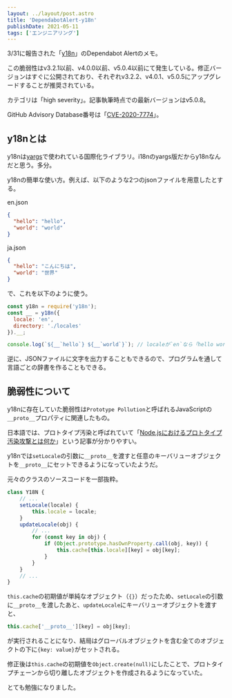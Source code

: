 ```yaml
---
layout: ../layout/post.astro
title: 'DependabotAlert-y18n'
publishDate: 2021-05-11
tags: ['エンジニアリング']
---
```


3/31に報告された「[y18n](https://www.npmjs.com/package/y18n)」のDependabot Alertのメモ。

この脆弱性はv3.2.1以前、v4.0.0以前、v5.0.4以前にて発生している。修正バージョンはすぐに公開されており、それぞれv3.2.2、v4.0.1、v5.0.5にアップグレードすることが推奨されている。

カテゴリは「high severity」。記事執筆時点での最新バージョンはv5.0.8。

GitHub Advisory Database番号は「[CVE-2020-7774](https://github.com/advisories/GHSA-c4w7-xm78-47vh)」。

## y18nとは

y18nは[yargs](http://yargs.js.org/)で使われている国際化ライブラリ。i18nのyargs版だからy18nなんだと思う。多分。

y18nの簡単な使い方。例えば、以下のような2つのjsonファイルを用意したとする。

en.json

```json
{
  "hello": "hello",
  "world": "world"
}
```

ja.json

```json
{
  "hello": "こんにちは",
  "world": "世界"
}
```

で、これを以下のように使う。

```JavaScript
const y18n = require('y18n');
const __ = y18n({
  locale: 'en',
  directory: './locales'
}).__;

console.log(`${__`hello`} ${__`world`}`); // localeが`en`なら「hello world」で`ja`なら「こんにちは 世界」と出力される
```

逆に、JSONファイルに文字を出力することもできるので、プログラムを通して言語ごとの辞書を作ることもできる。

## 脆弱性について

y18nに存在していた脆弱性は`Prototype Pollution`と呼ばれるJavaScriptの`__proto__`プロパティに関連したもの。

日本語では、プロトタイプ汚染と呼ばれていて「[Node.jsにおけるプロトタイプ汚染攻撃とは何か](https://jovi0608.hatenablog.com/entry/2018/10/19/083725)」という記事が分かりやすい。

y18nでは`setLocale`の引数に`__proto__`を渡すと任意のキーバリューオブジェクトを`__proto__`にセットできるようになっていたようだ。

元々のクラスのソースコードを一部抜粋。

```JavaScript
class Y18N {
    // ...
    setLocale(locale) {
        this.locale = locale;
    }
    updateLocale(obj) {
        // ...
        for (const key in obj) {
            if (Object.prototype.hasOwnProperty.call(obj, key)) {
                this.cache[this.locale][key] = obj[key];
            }
        }
    }
    // ...
}
```

`this.cache`の初期値が単純なオブジェクト（`{}`）だったため、`setLocale`の引数に`__proto__`を渡したあと、`updateLocale`にキーバリューオブジェクトを渡すと、

```JavaScript
this.cache['__proto__'][key] = obj[key];
```

が実行されることになり、結局はグローバルオブジェクトを含む全てのオブジェクトの下に`{key: value}`がセットされる。

修正後は`this.cache`の初期値を`Object.create(null)`にしたことで、プロトタイプチェーンから切り離したオブジェクトを作成されるようになっていた。

とても勉強になりました。

